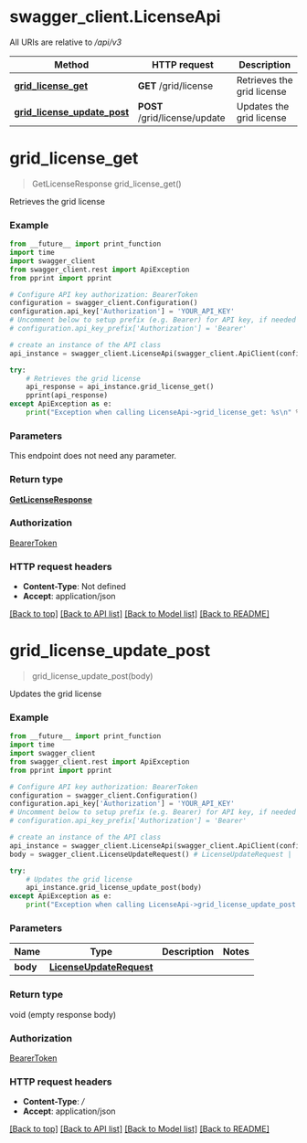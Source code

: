 # swagger_client.LicenseApi

All URIs are relative to */api/v3*

Method | HTTP request | Description
------------- | ------------- | -------------
[**grid_license_get**](LicenseApi.md#grid_license_get) | **GET** /grid/license | Retrieves the grid license
[**grid_license_update_post**](LicenseApi.md#grid_license_update_post) | **POST** /grid/license/update | Updates the grid license

# **grid_license_get**
> GetLicenseResponse grid_license_get()

Retrieves the grid license

### Example
```python
from __future__ import print_function
import time
import swagger_client
from swagger_client.rest import ApiException
from pprint import pprint

# Configure API key authorization: BearerToken
configuration = swagger_client.Configuration()
configuration.api_key['Authorization'] = 'YOUR_API_KEY'
# Uncomment below to setup prefix (e.g. Bearer) for API key, if needed
# configuration.api_key_prefix['Authorization'] = 'Bearer'

# create an instance of the API class
api_instance = swagger_client.LicenseApi(swagger_client.ApiClient(configuration))

try:
    # Retrieves the grid license
    api_response = api_instance.grid_license_get()
    pprint(api_response)
except ApiException as e:
    print("Exception when calling LicenseApi->grid_license_get: %s\n" % e)
```

### Parameters
This endpoint does not need any parameter.

### Return type

[**GetLicenseResponse**](GetLicenseResponse.md)

### Authorization

[BearerToken](../README.md#BearerToken)

### HTTP request headers

 - **Content-Type**: Not defined
 - **Accept**: application/json

[[Back to top]](#) [[Back to API list]](../README.md#documentation-for-api-endpoints) [[Back to Model list]](../README.md#documentation-for-models) [[Back to README]](../README.md)

# **grid_license_update_post**
> grid_license_update_post(body)

Updates the grid license

### Example
```python
from __future__ import print_function
import time
import swagger_client
from swagger_client.rest import ApiException
from pprint import pprint

# Configure API key authorization: BearerToken
configuration = swagger_client.Configuration()
configuration.api_key['Authorization'] = 'YOUR_API_KEY'
# Uncomment below to setup prefix (e.g. Bearer) for API key, if needed
# configuration.api_key_prefix['Authorization'] = 'Bearer'

# create an instance of the API class
api_instance = swagger_client.LicenseApi(swagger_client.ApiClient(configuration))
body = swagger_client.LicenseUpdateRequest() # LicenseUpdateRequest | 

try:
    # Updates the grid license
    api_instance.grid_license_update_post(body)
except ApiException as e:
    print("Exception when calling LicenseApi->grid_license_update_post: %s\n" % e)
```

### Parameters

Name | Type | Description  | Notes
------------- | ------------- | ------------- | -------------
 **body** | [**LicenseUpdateRequest**](LicenseUpdateRequest.md)|  | 

### Return type

void (empty response body)

### Authorization

[BearerToken](../README.md#BearerToken)

### HTTP request headers

 - **Content-Type**: */*
 - **Accept**: application/json

[[Back to top]](#) [[Back to API list]](../README.md#documentation-for-api-endpoints) [[Back to Model list]](../README.md#documentation-for-models) [[Back to README]](../README.md)


